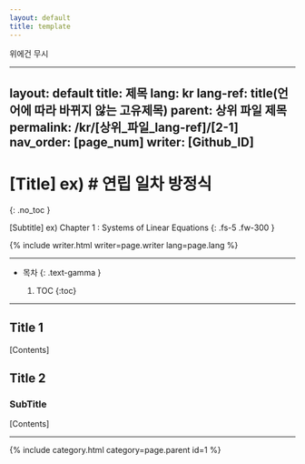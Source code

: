 ```yaml
---
layout: default
title: template
---
```


위에건 무시

---
layout: default
title: 제목
lang: kr
lang-ref: title(언어에 따라 바뀌지 않는 고유제목)
parent: 상위 파일 제목
permalink: /kr/[상위_파일_lang-ref]/[2-1]
nav_order: [page_num]
writer: [Github_ID]
---

# [Title] ex) # 연립 일차 방정식
{: .no_toc }

[Subtitle] ex) Chapter 1 : Systems of Linear Equations
{: .fs-5 .fw-300 }


{% include writer.html writer=page.writer lang=page.lang %}

---

- 목차
    {: .text-gamma }

    1. TOC
    {:toc}

---

## Title 1

[Contents]

## Title 2

### SubTitle

[Contents]

---
<!-- id = [page_num] -->
{% include category.html category=page.parent id=1 %}

```